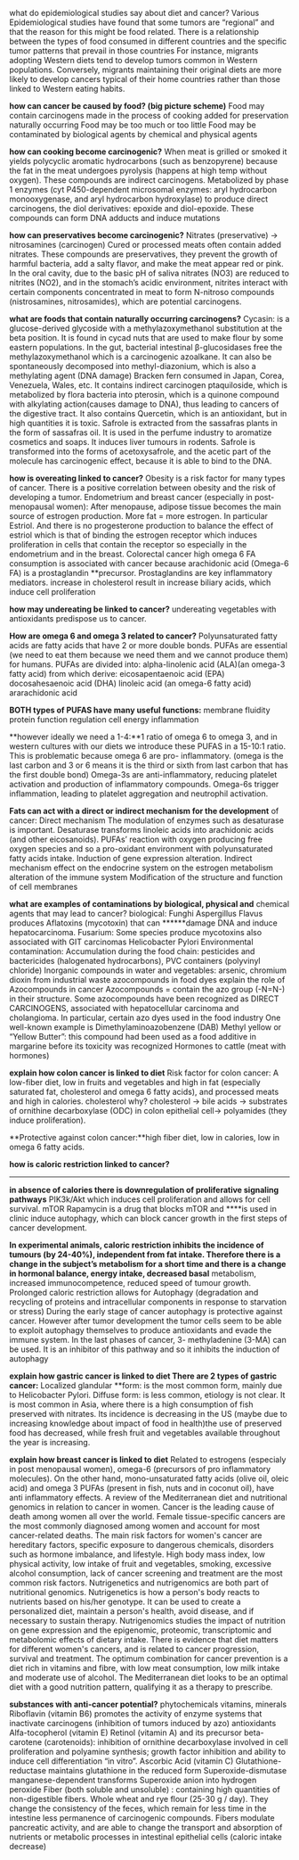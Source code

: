 what do epidemiological studies say about diet and cancer? Various Epidemiological studies have found that some tumors are “regional” and that the reason for this might be food related. There is a relationship between the types of food consumed in different countries and the specific tumor patterns that prevail in those countries For instance, migrants adopting Western diets tend to develop tumors common in Western populations. Conversely, migrants maintaining their original diets are more likely to develop cancers typical of their home countries rather than those linked to Western eating habits.

**how can cancer be caused by food? (big picture scheme)**
Food may contain carcinogens made in the process of cooking added for preservation naturally occurring Food may be too much or too little Food may be contaminated by biological agents by chemical and physical agents

**how can cooking become carcinogenic?**
When meat is grilled or smoked it yields polycyclic aromatic hydrocarbons (such as benzopyrene) because the fat in the meat undergoes pyrolysis (happens at high temp without oxygen). These compounds are indirect carcinogens. Metabolized by phase 1 enzymes (cyt P450-dependent microsomal enzymes: aryl hydrocarbon monooxygenase, and aryl hydrocarbon hydroxylase) to produce direct carcinogens, the diol derivatives: epoxide and diol-epoxide. These compounds can form DNA adducts and induce mutations

**how can preservatives become carcinogenic?**
Nitrates (preservative) → nitrosamines (carcinogen) Cured or processed meats often contain added nitrates. These compounds are preservatives, they prevent the growth of harmful bacteria, add a salty flavor, and make the meat appear red or pink. In the oral cavity, due to the basic pH of saliva nitrates (NO3) are reduced to nitrites (NO2), and in the stomach’s acidic environment, nitrites interact with certain components concentrated in meat to form N-nitroso compounds (nistrosamines, nitrosamides), which are potential carcinogens.

**what are foods that contain naturally occurring carcinogens?**
Cycasin: is a glucose-derived glycoside with a methylazoxymethanol substitution at the beta position. It is found in cycad nuts that are used to make flour by some eastern populations. In the gut, bacterial intestinal β-glucosidases free the methylazoxymethanol which is a carcinogenic azoalkane. It can also be spontaneously decomposed into methyl-diazonium, which is also a methylating agent (DNA damage) Bracken fern consumed in Japan, Corea, Venezuela, Wales, etc. It contains indirect carcinogen ptaquiloside, which is metabolized by flora bacteria into pterosin, which is a quinone compound with alkylating action(causes damage to DNA), thus leading to cancers of the digestive tract. It also contains Quercetin, which is an antioxidant, but in high quantities it is toxic. Safrole is extracted from the sassafras plants in the form of sassafras oil. It is used in the perfume industry to aromatize cosmetics and soaps. It induces liver tumours in rodents. Safrole is transformed into the forms of acetoxysafrole, and the acetic part of the molecule has carcinogenic effect, because it is able to bind to the DNA.

**how is overeating linked to cancer?**
Obesity is a risk factor for many types of cancer. There is a positive correlation between obesity and the risk of developing a tumor. Endometrium and breast cancer (especially in post-menopausal women): After menopause, adipose tissue becomes the main source of estrogen production. More fat = more estrogen. In particular Estriol. And there is no progesterone production to balance the effect of estriol which is that of binding the estrogen receptor which induces proliferation in cells that contain the receptor so especially in the endometrium and in the breast. Colorectal cancer high omega 6 FA consumption is associated with cancer because arachidonic acid (Omega-6 FA) is a prostaglandin **precursor. Prostaglandins are key inflammatory mediators. increase in cholesterol result in increase biliary acids, which induce cell proliferation

**how may undereating be linked to cancer?**
undereating vegetables with antioxidants predispose us to cancer.

**How are omega 6 and omega 3 related to cancer?**
Polyunsaturated fatty acids are fatty acids that have 2 or more double bonds. PUFAs are essential (we need to eat them because we need them and we cannot produce them) for humans. PUFAs are divided into: alpha-linolenic acid (ALA)(an omega-3 fatty acid) from which derive: eicosapentaenoic acid (EPA) docosahesaenoic acid (DHA) linoleic acid (an omega-6 fatty acid) ararachidonic acid

**BOTH types of PUFAS have many useful functions:**
membrane fluidity protein function regulation cell energy inflammation

**however ideally we need a 1-4:**1 ratio of omega 6 to omega 3, and in
western cultures with our diets we introduce these PUFAS in a 15-10:1 ratio. This is problematic because omega 6 are pro- inflammatory. (omega is the last carbon and 3 or 6 means it is the third or sixth from last carbon that has the first double bond) Omega-3s are anti-inflammatory, reducing platelet activation and production of inflammatory compounds. Omega-6s trigger inflammation, leading to platelet aggregation and neutrophil activation.

**Fats can act with a direct or indirect mechanism for the development**
of cancer: Direct mechanism The modulation of enzymes such as desaturase is important. Desaturase transforms linoleic acids into arachidonic acids (and other eicosanoids). PUFAs’ reaction with oxygen producing free oxygen species and so a pro-oxidant environment with polyunsaturated fatty acids intake. Induction of gene expression alteration. Indirect mechanism effect on the endocrine system on the estrogen metabolism alteration of the immune system Modification of the structure and function of cell membranes

**what are examples of contaminations by biological, physical and**
chemical agents that may lead to cancer? biological: Funghi Aspergillus Flavus produces Aflatoxins (mycotoxin) that can ******damage DNA and induce hepatocarcinoma. Fusarium: Some species produce mycotoxins also associated with GIT carcinomas Helicobacter Pylori Environmental contamination: Accumulation during the food chain: pesticides and bactericides (halogenated hydrocarbons), PVC containers (polyvinyl chloride) Inorganic compounds in water and vegetables: arsenic, chromium dioxin from industrial waste azocompounds in food dyes explain the role of Azocompounds in cancer Azocompounds = contain the azo group (-N=N-) in their structure. Some azocompounds have been recognized as DIRECT CARCINOGENS, associated with hepatocellular carcinoma and cholangioma. In particular, certain azo dyes used in the food industry One well-known example is Dimethylaminoazobenzene (DAB) Methyl yellow or “Yellow Butter”: this compound had been used as a food additive in margarine before its toxicity was recognized Hormones to cattle (meat with hormones)

**explain how colon cancer is linked to diet**
Risk factor for colon cancer: A low-fiber diet, low in fruits and vegetables and high in fat (especially saturated fat, cholesterol and omega 6 fatty acids), and processed meats and high in calories. cholesterol why? cholesterol → bile acids → substrates of ornithine decarboxylase (ODC) in colon epithelial cell→ polyamides (they induce proliferation).

**Protective against colon cancer:**high fiber diet, low in calories, low in omega 6 fatty acids.

**how is caloric restriction linked to cancer?**

****

**in absence of calories there is downregulation of proliferative signaling pathways**
PIK3k/Akt which induces cell proliferation and allows for cell survival. mTOR Rapamycin is a drug that blocks mTOR and ****is used in clinic induce autophagy, which can block cancer growth in the first steps of cancer development.

**In experimental animals, caloric restriction inhibits the incidence of tumours (by 24-40%), independent from fat intake. Therefore there is a change in the subject’s metabolism for a short time and there is a change in hormonal balance, energy intake, decreased basal**
metabolism, increased immunocompetence, reduced speed of tumour growth. Prolonged caloric restriction allows for Autophagy (degradation and recycling of proteins and intracellular components in response to starvation or stress) During the early stage of cancer autophagy is protective against cancer. However after tumor development the tumor cells seem to be able to exploit autophagy themselves to produce antioxidants and evade the immune system. In the last phases of cancer, 3- methyladenine (3-MA) can be used. It is an inhibitor of this pathway and so it inhibits the induction of autophagy

**explain how gastric cancer is linked to diet There are 2 types of gastric cancer:**
Localized glandular **form: is the most common form, mainly due to Helicobacter Pylori. Diffuse form: is less common, etiology is not clear. It is most common in Asia, where there is a high consumption of fish preserved with nitrates. Its incidence is decreasing in the US (maybe due to increasing knowledge about impact of food in health)the use of preserved food has decreased, while fresh fruit and vegetables available throughout the year is increasing.

**explain how breast cancer is linked to diet**
Related to estrogens (especialy in post menopausal women), omega-6 (precursors of pro inflammatory molecules). On the other hand, mono-unsaturated fatty acids (olive oil, oleic acid) and omega 3 PUFAs (present in fish, nuts and in coconut oil), have anti inflammatory effects. A review of the Mediterranean diet and nutritional genomics in relation to cancer in women. Cancer is the leading cause of death among women all over the world. Female tissue-specific cancers are the most commonly diagnosed among women and account for most cancer-related deaths. The main risk factors for women's cancer are hereditary factors, specific exposure to dangerous chemicals, disorders such as hormone imbalance, and lifestyle. High body mass index, low physical activity, low intake of fruit and vegetables, smoking, excessive alcohol consumption, lack of cancer screening and treatment are the most common risk factors. Nutrigenetics and nutrigenomics are both part of nutritional genomics. Nutrigenetics is how a person's body reacts to nutrients based on his/her genotype. It can be used to create a personalized diet, maintain a person's health, avoid disease, and if necessary to sustain therapy. Nutrigenomics studies the impact of nutrition on gene expression and the epigenomic, proteomic, transcriptomic and metabolomic effects of dietary intake. There is evidence that diet matters for different women's cancers, and is related to cancer progression, survival and treatment. The optimum combination for cancer prevention is a diet rich in vitamins and fibre, with low meat consumption, low milk intake and moderate use of alcohol. The Mediterranean diet looks to be an optimal diet with a good nutrition pattern, qualifying it as a therapy to prescribe.

**substances with anti-cancer potential?**
phytochemicals vitamins, minerals Riboflavin (vitamin B6) promotes the activity of enzyme systems that inactivate carcinogens (inhibition of tumors induced by azo) antioxidants Alfa-tocopherol (vitamin E) Retinol (vitamin A) and its precursor beta-carotene (carotenoids): inhibition of ornithine decarboxylase involved in cell proliferation and polyamine synthesis; growth factor inhibition and ability to induce cell differentiation “in vitro”. Ascorbic Acid (vitamin C) Glutathione-reductase maintains glutathione in the reduced form Superoxide-dismutase manganese-dependent transforms Superoxide anion into hydrogen peroxide Fiber (both soluble and unsoluble) : containing high quantities of non-digestible fibers. Whole wheat and rye flour (25-30 g / day). They change the consistency of the feces, which remain for less time in the intestine less permanence of carcinogenic compounds. Fibers modulate pancreatic activity, and are able to change the transport and absorption of nutrients or metabolic processes in intestinal epithelial cells (caloric intake decrease)
